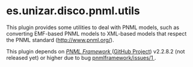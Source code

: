 # es.unizar.disco.pnml.utils

This plugin provides some utilities to deal with PNML models, such as converting EMF-based PNML models to XML-based models that respect the PNML standard (http://www.pnml.org/).

This plugin  depends on [ *PNML Framework* ]( http://pnml.lip6.fr/ ) ([GitHub Project](https://github.com/lhillah/pnmlframework/)) v2.2.8.2 (not released yet) or higher due to bug [ pnmlframework/issues/1 ]( https://github.com/lhillah/pnmlframework/issues/1 ).  

